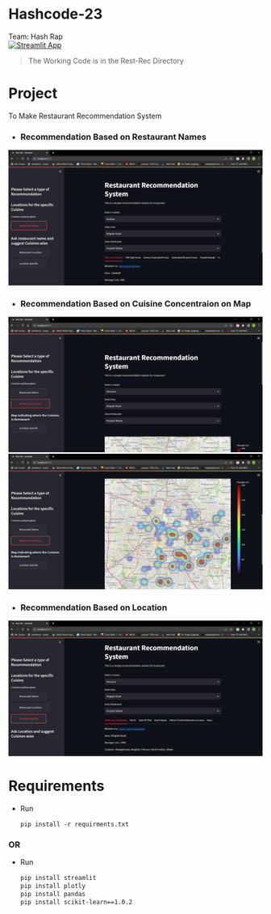 # Hashcode-23
Team: Hash Rap
<br>
[![Streamlit App](https://static.streamlit.io/badges/streamlit_badge_black_white.svg)](https://jimzical-hashcode-23-rest-recrest-rec-xfz08e.streamlit.app/)
> The Working Code is in the Rest-Rec Directory

# Project
To Make Restaurant Recommendation System

- ### Recommendation Based on Restaurant Names
![rest_name](https://github.com/Jimzical/Hashcode-23/blob/IMAGES/rest_rec_images/rest_name.png)

- ### Recommendation Based on Cuisine Concentraion on Map
![rest_loc1](https://github.com/Jimzical/Hashcode-23/blob/IMAGES/rest_rec_images/rest_loc_1.png)
![rest_loc2](https://github.com/Jimzical/Hashcode-23/blob/IMAGES/rest_rec_images/rest_loc_2.png)

- ### Recommendation Based on Location
![rest_name](https://github.com/Jimzical/Hashcode-23/blob/IMAGES/rest_rec_images/rest_loc.png)

# Requirements
- Run
  ```
  pip install -r requirments.txt
  ```
### OR
- Run
  ```
  pip install streamlit
  pip install plotly
  pip install pandas
  pip install scikit-learn==1.0.2
  ```
